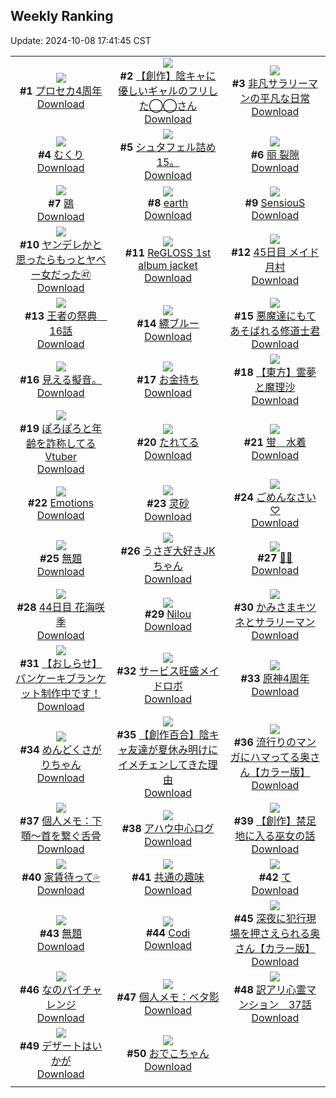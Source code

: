 ## Weekly Ranking
Update: 2024-10-08 17:41:45 CST

|      |      |      |
| :----: | :----: | :----: |
| ![](https://i.pixiv.re/c/240x480/img-master/img/2024/10/03/00/01/48/122979717_p0_master1200.jpg)<br>**#1** [プロセカ4周年](https://www.pixiv.net/artworks/122979717)<br>[Download](https://i.pixiv.re/img-original/img/2024/10/03/00/01/48/122979717_p0.jpg) | ![](https://i.pixiv.re/c/240x480/img-master/img/2024/10/01/18/19/21/122940665_p0_master1200.jpg)<br>**#2** [【創作】陰キャに優しいギャルのフリした◯◯さん](https://www.pixiv.net/artworks/122940665)<br>[Download](https://i.pixiv.re/img-original/img/2024/10/01/18/19/21/122940665_p0.jpg) | ![](https://i.pixiv.re/c/240x480/img-master/img/2024/10/02/12/00/55/122962605_p0_master1200.jpg)<br>**#3** [非凡サラリーマンの平凡な日常](https://www.pixiv.net/artworks/122962605)<br>[Download](https://i.pixiv.re/img-original/img/2024/10/02/12/00/55/122962605_p0.png) |
| ![](https://i.pixiv.re/c/240x480/img-master/img/2024/10/02/01/17/27/122953981_p0_master1200.jpg)<br>**#4** [むくり](https://www.pixiv.net/artworks/122953981)<br>[Download](https://i.pixiv.re/img-original/img/2024/10/02/01/17/27/122953981_p0.jpg) | ![](https://i.pixiv.re/c/240x480/img-master/img/2024/10/02/13/40/26/122964062_p0_master1200.jpg)<br>**#5** [シュタフェル詰め15。](https://www.pixiv.net/artworks/122964062)<br>[Download](https://i.pixiv.re/img-original/img/2024/10/02/13/40/26/122964062_p0.jpg) | ![](https://i.pixiv.re/c/240x480/img-master/img/2024/10/01/00/04/02/122923014_p0_master1200.jpg)<br>**#6** [丽 裂隙](https://www.pixiv.net/artworks/122923014)<br>[Download](https://i.pixiv.re/img-original/img/2024/10/01/00/04/02/122923014_p0.jpg) |
| ![](https://i.pixiv.re/c/240x480/img-master/img/2024/10/01/10/07/33/122932547_p0_master1200.jpg)<br>**#7** [鴎](https://www.pixiv.net/artworks/122932547)<br>[Download](https://i.pixiv.re/img-original/img/2024/10/01/10/07/33/122932547_p0.jpg) | ![](https://i.pixiv.re/c/240x480/img-master/img/2024/10/03/00/00/38/122979547_p0_master1200.jpg)<br>**#8** [earth](https://www.pixiv.net/artworks/122979547)<br>[Download](https://i.pixiv.re/img-original/img/2024/10/03/00/00/38/122979547_p0.png) | ![](https://i.pixiv.re/c/240x480/img-master/img/2024/10/01/02/04/40/122926497_p0_master1200.jpg)<br>**#9** [SensiouS](https://www.pixiv.net/artworks/122926497)<br>[Download](https://i.pixiv.re/img-original/img/2024/10/01/02/04/40/122926497_p0.jpg) |
| ![](https://i.pixiv.re/c/240x480/img-master/img/2024/10/01/00/02/46/122922910_p0_master1200.jpg)<br>**#10** [ヤンデレかと思ったらもっとヤベー女だった㊼](https://www.pixiv.net/artworks/122922910)<br>[Download](https://i.pixiv.re/img-original/img/2024/10/01/00/02/46/122922910_p0.png) | ![](https://i.pixiv.re/c/240x480/img-master/img/2024/10/01/00/05/00/122923095_p0_master1200.jpg)<br>**#11** [ReGLOSS 1st album jacket](https://www.pixiv.net/artworks/122923095)<br>[Download](https://i.pixiv.re/img-original/img/2024/10/01/00/05/00/122923095_p0.jpg) | ![](https://i.pixiv.re/c/240x480/img-master/img/2024/10/02/08/49/45/122959938_p0_master1200.jpg)<br>**#12** [45日目 メイド月村](https://www.pixiv.net/artworks/122959938)<br>[Download](https://i.pixiv.re/img-original/img/2024/10/02/08/49/45/122959938_p0.png) |
| ![](https://i.pixiv.re/c/240x480/img-master/img/2024/10/06/19/30/04/123002249_p0_master1200.jpg)<br>**#13** [王者の祭典　16話](https://www.pixiv.net/artworks/123002249)<br>[Download](https://i.pixiv.re/img-original/img/2024/10/06/19/30/04/123002249_p0.jpg) | ![](https://i.pixiv.re/c/240x480/img-master/img/2024/10/01/17/36/47/122939508_p0_master1200.jpg)<br>**#14** [縹ブルー](https://www.pixiv.net/artworks/122939508)<br>[Download](https://i.pixiv.re/img-original/img/2024/10/01/17/36/47/122939508_p0.jpg) | ![](https://i.pixiv.re/c/240x480/img-master/img/2024/10/02/19/16/48/122970547_p0_master1200.jpg)<br>**#15** [悪魔達にもてあそばれる修道士君](https://www.pixiv.net/artworks/122970547)<br>[Download](https://i.pixiv.re/img-original/img/2024/10/02/19/16/48/122970547_p0.jpg) |
| ![](https://i.pixiv.re/c/240x480/img-master/img/2024/10/02/13/11/06/122963640_p0_master1200.jpg)<br>**#16** [見える擬音。](https://www.pixiv.net/artworks/122963640)<br>[Download](https://i.pixiv.re/img-original/img/2024/10/02/13/11/06/122963640_p0.jpg) | ![](https://i.pixiv.re/c/240x480/img-master/img/2024/10/02/22/22/19/122976182_p0_master1200.jpg)<br>**#17** [お金持ち](https://www.pixiv.net/artworks/122976182)<br>[Download](https://i.pixiv.re/img-original/img/2024/10/02/22/22/19/122976182_p0.jpg) | ![](https://i.pixiv.re/c/240x480/img-master/img/2024/10/02/22/28/46/122976383_p0_master1200.jpg)<br>**#18** [【東方】霊夢と魔理沙](https://www.pixiv.net/artworks/122976383)<br>[Download](https://i.pixiv.re/img-original/img/2024/10/02/22/28/46/122976383_p0.jpg) |
| ![](https://i.pixiv.re/c/240x480/img-master/img/2024/10/02/21/07/44/122973724_p0_master1200.jpg)<br>**#19** [ぽろぽろと年齢を詐称してるVtuber](https://www.pixiv.net/artworks/122973724)<br>[Download](https://i.pixiv.re/img-original/img/2024/10/02/21/07/44/122973724_p0.png) | ![](https://i.pixiv.re/c/240x480/img-master/img/2024/10/01/00/19/44/122923720_p0_master1200.jpg)<br>**#20** [たれてる](https://www.pixiv.net/artworks/122923720)<br>[Download](https://i.pixiv.re/img-original/img/2024/10/01/00/19/44/122923720_p0.jpg) | ![](https://i.pixiv.re/c/240x480/img-master/img/2024/10/02/00/00/18/122951535_p0_master1200.jpg)<br>**#21** [蛍　水着](https://www.pixiv.net/artworks/122951535)<br>[Download](https://i.pixiv.re/img-original/img/2024/10/02/00/00/18/122951535_p0.jpg) |
| ![](https://i.pixiv.re/c/240x480/img-master/img/2024/10/02/18/13/07/122968938_p0_master1200.jpg)<br>**#22** [Emotions](https://www.pixiv.net/artworks/122968938)<br>[Download](https://i.pixiv.re/img-original/img/2024/10/02/18/13/07/122968938_p0.jpg) | ![](https://i.pixiv.re/c/240x480/img-master/img/2024/10/02/17/25/48/122967817_p0_master1200.jpg)<br>**#23** [灵砂](https://www.pixiv.net/artworks/122967817)<br>[Download](https://i.pixiv.re/img-original/img/2024/10/02/17/25/48/122967817_p0.jpg) | ![](https://i.pixiv.re/c/240x480/img-master/img/2024/10/02/21/16/52/122974002_p0_master1200.jpg)<br>**#24** [ごめんなさい♡](https://www.pixiv.net/artworks/122974002)<br>[Download](https://i.pixiv.re/img-original/img/2024/10/02/21/16/52/122974002_p0.jpg) |
| ![](https://i.pixiv.re/c/240x480/img-master/img/2024/10/02/15/16/10/122965518_p0_master1200.jpg)<br>**#25** [無題](https://www.pixiv.net/artworks/122965518)<br>[Download](https://i.pixiv.re/img-original/img/2024/10/02/15/16/10/122965518_p0.jpg) | ![](https://i.pixiv.re/c/240x480/img-master/img/2024/10/02/02/44/57/122955448_p0_master1200.jpg)<br>**#26** [うさぎ大好きJKちゃん](https://www.pixiv.net/artworks/122955448)<br>[Download](https://i.pixiv.re/img-original/img/2024/10/02/02/44/57/122955448_p0.jpg) | ![](https://i.pixiv.re/c/240x480/img-master/img/2024/10/01/00/01/15/122922729_p0_master1200.jpg)<br>**#27** [🧛‍♀️](https://www.pixiv.net/artworks/122922729)<br>[Download](https://i.pixiv.re/img-original/img/2024/10/01/00/01/15/122922729_p0.jpg) |
| ![](https://i.pixiv.re/c/240x480/img-master/img/2024/10/01/08/17/06/122931211_p0_master1200.jpg)<br>**#28** [44日目 花海咲季](https://www.pixiv.net/artworks/122931211)<br>[Download](https://i.pixiv.re/img-original/img/2024/10/01/08/17/06/122931211_p0.png) | ![](https://i.pixiv.re/c/240x480/img-master/img/2024/10/02/10/11/11/122960991_p0_master1200.jpg)<br>**#29** [Nilou](https://www.pixiv.net/artworks/122960991)<br>[Download](https://i.pixiv.re/img-original/img/2024/10/02/10/11/11/122960991_p0.jpg) | ![](https://i.pixiv.re/c/240x480/img-master/img/2024/10/02/16/59/56/122967268_p0_master1200.jpg)<br>**#30** [かみさまキツネとサラリーマン](https://www.pixiv.net/artworks/122967268)<br>[Download](https://i.pixiv.re/img-original/img/2024/10/02/16/59/56/122967268_p0.png) |
| ![](https://i.pixiv.re/c/240x480/img-master/img/2024/10/01/16/57/50/122938669_p0_master1200.jpg)<br>**#31** [【おしらせ】パンケーキブランケット制作中です！](https://www.pixiv.net/artworks/122938669)<br>[Download](https://i.pixiv.re/img-original/img/2024/10/01/16/57/50/122938669_p0.png) | ![](https://i.pixiv.re/c/240x480/img-master/img/2024/10/02/14/44/10/122964974_p0_master1200.jpg)<br>**#32** [サービス旺盛メイドロボ](https://www.pixiv.net/artworks/122964974)<br>[Download](https://i.pixiv.re/img-original/img/2024/10/02/14/44/10/122964974_p0.png) | ![](https://i.pixiv.re/c/240x480/img-master/img/2024/10/02/14/18/48/122964608_p0_master1200.jpg)<br>**#33** [原神4周年](https://www.pixiv.net/artworks/122964608)<br>[Download](https://i.pixiv.re/img-original/img/2024/10/02/14/18/48/122964608_p0.jpg) |
| ![](https://i.pixiv.re/c/240x480/img-master/img/2024/10/02/08/05/30/122959392_p0_master1200.jpg)<br>**#34** [めんどくさがりちゃん](https://www.pixiv.net/artworks/122959392)<br>[Download](https://i.pixiv.re/img-original/img/2024/10/02/08/05/30/122959392_p0.jpg) | ![](https://i.pixiv.re/c/240x480/img-master/img/2024/10/01/19/14/37/122942163_p0_master1200.jpg)<br>**#35** [【創作百合】陰キャ友達が夏休み明けにイメチェンしてきた理由](https://www.pixiv.net/artworks/122942163)<br>[Download](https://i.pixiv.re/img-original/img/2024/10/01/19/14/37/122942163_p0.jpg) | ![](https://i.pixiv.re/c/240x480/img-master/img/2024/10/01/00/01/07/122922710_p0_master1200.jpg)<br>**#36** [流行りのマンガにハマってる奥さん【カラー版】](https://www.pixiv.net/artworks/122922710)<br>[Download](https://i.pixiv.re/img-original/img/2024/10/01/00/01/07/122922710_p0.jpg) |
| ![](https://i.pixiv.re/c/240x480/img-master/img/2024/10/03/06/00/08/122985712_p0_master1200.jpg)<br>**#37** [個人メモ：下顎～首を繋ぐ舌骨](https://www.pixiv.net/artworks/122985712)<br>[Download](https://i.pixiv.re/img-original/img/2024/10/03/06/00/08/122985712_p0.jpg) | ![](https://i.pixiv.re/c/240x480/img-master/img/2024/10/02/00/09/41/122952125_p0_master1200.jpg)<br>**#38** [アハウ中心ログ](https://www.pixiv.net/artworks/122952125)<br>[Download](https://i.pixiv.re/img-original/img/2024/10/02/00/09/41/122952125_p0.jpg) | ![](https://i.pixiv.re/c/240x480/img-master/img/2024/10/02/20/00/49/122971707_p0_master1200.jpg)<br>**#39** [【創作】禁足地に入る巫女の話](https://www.pixiv.net/artworks/122971707)<br>[Download](https://i.pixiv.re/img-original/img/2024/10/02/20/00/49/122971707_p0.jpg) |
| ![](https://i.pixiv.re/c/240x480/img-master/img/2024/10/01/00/00/20/122922574_p0_master1200.jpg)<br>**#40** [家賃待って💦](https://www.pixiv.net/artworks/122922574)<br>[Download](https://i.pixiv.re/img-original/img/2024/10/01/00/00/20/122922574_p0.jpg) | ![](https://i.pixiv.re/c/240x480/img-master/img/2024/10/02/08/01/40/122959338_p0_master1200.jpg)<br>**#41** [共通の趣味](https://www.pixiv.net/artworks/122959338)<br>[Download](https://i.pixiv.re/img-original/img/2024/10/02/08/01/40/122959338_p0.jpg) | ![](https://i.pixiv.re/c/240x480/img-master/img/2024/10/02/04/30/01/122956875_p0_master1200.jpg)<br>**#42** [て](https://www.pixiv.net/artworks/122956875)<br>[Download](https://i.pixiv.re/img-original/img/2024/10/02/04/30/01/122956875_p0.png) |
| ![](https://i.pixiv.re/c/240x480/img-master/img/2024/10/02/00/08/24/122952077_p0_master1200.jpg)<br>**#43** [無題](https://www.pixiv.net/artworks/122952077)<br>[Download](https://i.pixiv.re/img-original/img/2024/10/02/00/08/24/122952077_p0.png) | ![](https://i.pixiv.re/c/240x480/img-master/img/2024/10/02/12/06/04/122962235_p0_master1200.jpg)<br>**#44** [Codi](https://www.pixiv.net/artworks/122962235)<br>[Download](https://i.pixiv.re/img-original/img/2024/10/02/12/06/04/122962235_p0.png) | ![](https://i.pixiv.re/c/240x480/img-master/img/2024/10/02/00/03/53/122951896_p0_master1200.jpg)<br>**#45** [深夜に犯行現場を押さえられる奥さん【カラー版】](https://www.pixiv.net/artworks/122951896)<br>[Download](https://i.pixiv.re/img-original/img/2024/10/02/00/03/53/122951896_p0.jpg) |
| ![](https://i.pixiv.re/c/240x480/img-master/img/2024/10/01/00/00/24/122922587_p0_master1200.jpg)<br>**#46** [なのパイチャレンジ](https://www.pixiv.net/artworks/122922587)<br>[Download](https://i.pixiv.re/img-original/img/2024/10/01/00/00/24/122922587_p0.png) | ![](https://i.pixiv.re/c/240x480/img-master/img/2024/10/01/06/00/07/122929483_p0_master1200.jpg)<br>**#47** [個人メモ：ベタ影](https://www.pixiv.net/artworks/122929483)<br>[Download](https://i.pixiv.re/img-original/img/2024/10/01/06/00/07/122929483_p0.jpg) | ![](https://i.pixiv.re/c/240x480/img-master/img/2024/10/01/12/55/36/122934935_p0_master1200.jpg)<br>**#48** [訳アリ心霊マンション　37話](https://www.pixiv.net/artworks/122934935)<br>[Download](https://i.pixiv.re/img-original/img/2024/10/01/12/55/36/122934935_p0.jpg) |
| ![](https://i.pixiv.re/c/240x480/img-master/img/2024/10/02/20/08/12/122971961_p0_master1200.jpg)<br>**#49** [デザートはいかが](https://www.pixiv.net/artworks/122971961)<br>[Download](https://i.pixiv.re/img-original/img/2024/10/02/20/08/12/122971961_p0.jpg) | ![](https://i.pixiv.re/c/240x480/img-master/img/2024/10/02/13/22/11/122963824_p0_master1200.jpg)<br>**#50** [おでこちゃん](https://www.pixiv.net/artworks/122963824)<br>[Download](https://i.pixiv.re/img-original/img/2024/10/02/13/22/11/122963824_p0.png) |
|      |
